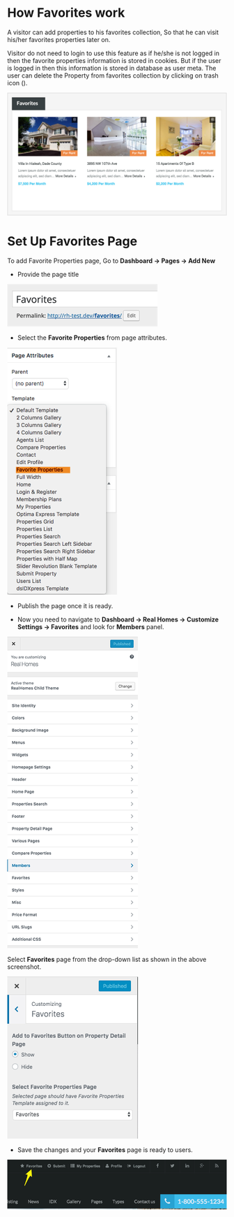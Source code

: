 # How Favorites work

A visitor can add properties to his favorites collection, So that he can visit his/her favorites properties later on.

Visitor do not need to login to use this feature as if he/she is not logged in then the favorite properties information is stored in cookies. But if the user is logged in then this information is stored in database as user meta. The user can delete the Property from favorites collection by clicking on trash icon ().

![Real Homes Documentation](images/member-pages/favorites-section-front-end.jpeg)

# Set Up Favorites Page

To add Favorite Properties page, Go to **Dashboard → Pages → Add New**

- Provide the page title

![Real Homes Documentation](images/member-pages/favorites-title.png)

- Select the **Favorite Properties** from page attributes. 

![Real Homes Documentation](images/member-pages/favorites-template.png)

- Publish the page once it is ready.

- Now you need to navigate to **Dashboard → Real Homes → Customize Settings → Favorites** and look for **Members** panel.

![Real Homes Documentation](images/member-pages/members-customizer.png)

 Select **Favorites** page from the drop-down list as shown in the above screenshot.

![Real Homes Documentation](images/member-pages/favorites-customizer-settings.png)

- Save the changes and your **Favorites** page is ready to users. 

![Real Homes Documentation](images/member-pages/favorites-front-end.png)
